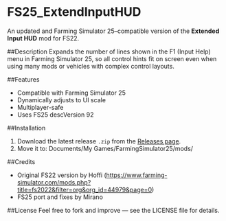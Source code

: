 # FS25_ExtendInputHUD

An updated and Farming Simulator 25–compatible version of the **Extended Input HUD** mod for FS22.

##Description
Expands the number of lines shown in the F1 (Input Help) menu in Farming Simulator 25, so all control hints fit on screen even when using many mods or vehicles with complex control layouts.

##Features
- Compatible with Farming Simulator 25
- Dynamically adjusts to UI scale
- Multiplayer-safe
- Uses FS25 descVersion 92

##Installation
1. Download the latest release `.zip` from the [Releases page](../../releases).
2. Move it to: Documents/My Games/FarmingSimulator25/mods/

##Credits
- Original FS22 version by Hoffi (https://www.farming-simulator.com/mods.php?title=fs2022&filter=org&org_id=44979&page=0)
- FS25 port and fixes by Mirano

##License
Feel free to fork and improve — see the LICENSE file for details.
